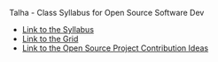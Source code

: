 Talha - Class Syllabus for Open Source Software Dev

- [Link to the Syllabus](syll.md)
- [Link to the Grid](syll-grid.md)
- [Link to the Open Source Project Contribution Ideas](os-projects.md)
